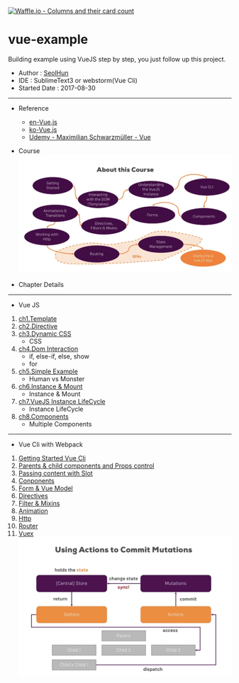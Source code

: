 [![Waffle.io - Columns and their card count](https://badge.waffle.io/Seolhun/vue-example.svg?columns=all)](https://waffle.io/Seolhun/vue-example)

# vue-example
Building example using VueJS step by step, you just follow up this project.

- Author : [SeolHun](https://github.com/Seolhun)
- IDE : SublimeText3 or webstorm(Vue Cli)
- Started Date : 2017-08-30
---
- Reference
	- [en-Vue.js](https://vuejs.org/)
	- [ko-Vue.js](https://kr.vuejs.org/v2/guide/installation.html)
	- [Udemy - Maximilian Schwarzmüller - Vue](https://www.udemy.com/vuejs-2-the-complete-guide/learn/v4/overview)

- Course
![VueJS Course](readmeimg/course.png)

- Chapter Details
---
- Vue JS
1. [ch1.Template](https://github.com/Seolhun/vue-example/tree/master/vuejs/ch1)
2. [ch2.Directive](https://github.com/Seolhun/vue-example/tree/master/vuejs/ch2)
3. [ch3.Dynamic CSS](https://github.com/Seolhun/vue-example/tree/master/vuejs/ch3)
    - CSS
4. [ch4.Dom Interaction](https://github.com/Seolhun/vue-example/tree/master/vuejs/ch4)
	- if, else-if, else, show
	- for
5. [ch5.Simple Example](https://github.com/Seolhun/vue-example/tree/master/vuejs/ch5***)
    - Human vs Monster
6. [ch6.Instance & Mount](https://github.com/Seolhun/vue-example/tree/master/vuejs/ch6)
    - Instance & Mount
7. [ch7.VueJS Instance LifeCycle](https://github.com/Seolhun/vue-example/tree/master/vuejs/ch7***)
    - Instance LifeCycle
8. [ch8.Components](https://github.com/Seolhun/vue-example/tree/master/vuejs/ch8)
    - Multiple Components

---
- Vue Cli with Webpack
1. [Getting Started Vue Cli](https://github.com/Seolhun/vue-example/tree/master/cli/ch1)
2. [Parents & child components and Props control](https://github.com/Seolhun/vue-example/tree/master/cli/ch2)
3. [Passing content with Slot](https://github.com/Seolhun/vue-example/tree/master/cli/ch3)
4. [Conponents](https://github.com/Seolhun/vue-example/tree/master/cli/ch4)
5. [Form & Vue Model](https://github.com/Seolhun/vue-example/tree/master/cli/ch5)
6. [Directives ](https://github.com/Seolhun/vue-example/tree/master/cli/ch6)
7. [Filter & Mixins](https://github.com/Seolhun/vue-example/tree/master/cli/ch7)
8. [Animation](https://github.com/Seolhun/vue-example/tree/master/cli/ch8)
9. [Http](https://github.com/Seolhun/vue-example/tree/master/cli/ch9)
10. [Router](https://github.com/Seolhun/vue-example/tree/master/cli/ch10)
11. [Vuex](https://github.com/Seolhun/vue-example/tree/master/cli/ch11)
![Vuex Flow](readmeimg/vuex.png)


